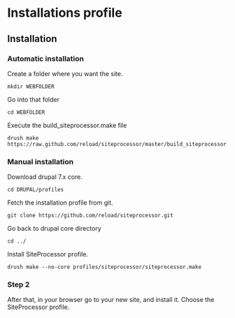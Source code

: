# Installations profile #

## Installation ##

### Automatic installation ###

Create a folder where you want the site.

	mkdir WEBFOLDER

Go into that folder

	cd WEBFOLDER

Execute the build_siteprocessor.make file

	drush make https://raw.github.com/reload/siteprocessor/master/build_siteprocessor.make

### Manual installation ###

Download drupal 7.x core.

	cd DRUPAL/profiles

Fetch the installation profile from git.

	git clone https://github.com/reload/siteprocessor.git

Go back to drupal core directory

	cd ../

Install SiteProcessor profile.

	drush make --no-core profiles/siteprocessor/siteprocessor.make


### Step 2 ###
After that, in your browser go to your new site, and install it. Choose the SiteProcessor profile.
